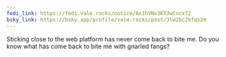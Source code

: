 ```yaml
---
fedi_link: https://fedi.vale.rocks/notice/Ax1hVNx3KTJwCncx72
bsky_link: https://bsky.app/profile/vale.rocks/post/3lw2bc2kfqs2m
---
```


Sticking close to the web platform has never come back to bite me. Do you know what has come back to bite me with gnarled fangs?
